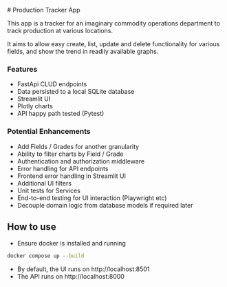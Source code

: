 
# Production Tracker App

This app is a tracker for an imaginary commodity operations department to track production at various locations.

It aims to allow easy create, list, update and delete functionality for various fields, and show the trend in readily available graphs.

### Features

- FastApi CLUD endpoints
- Data persisted to a local SQLite database
- Streamlit UI
- Plotly charts
- API happy path tested (Pytest)


### Potential Enhancements

- Add Fields / Grades for another granularity
- Ability to filter charts by Field / Grade
- Authentication and authorization middleware
- Error handling for API endpoints
- Frontend error handling in Streamlit UI
- Additional UI filters
- Unit tests for Services
- End-to-end testing for UI interaction (Playwright etc)
- Decouple domain logic from database models if required later


## How to use

- Ensure docker is installed and running

```bash
docker compose up --build
```

- By default, the UI runs on http://localhost:8501
- The API runs on http://localhost:8000
